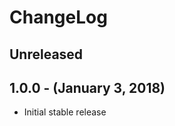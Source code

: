 ChangeLog
=========

Unreleased
-----------------

1.0.0 - (January 3, 2018)
------------------
* Initial stable release
